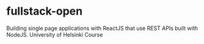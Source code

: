 # fullstack-open
Building single page applications with ReactJS that use REST APIs built with NodeJS. University of Helsinki Course
